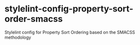 # stylelint-config-property-sort-order-smacss
Stylelint config for Property Sort Ordering based on the SMACSS methodology
